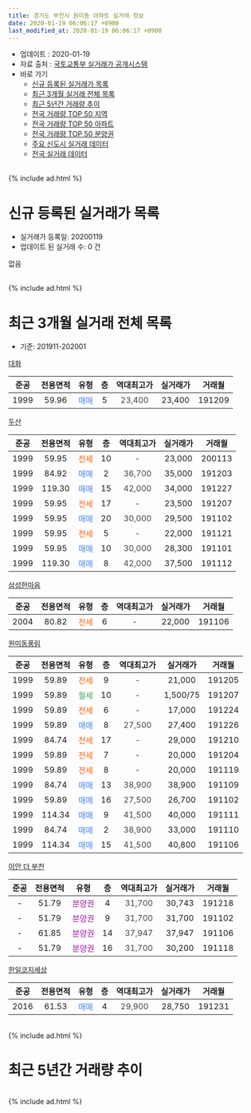 ```yaml
---
title: 경기도 부천시 원미동 아파트 실거래 정보
date: 2020-01-19 06:06:17 +0900
last_modified_at: 2020-01-19 06:06:17 +0900
---
```


* 업데이트 : 2020-01-19
* 자료 출처 : [국토교통부 실거래가 공개시스템](http://rt.molit.go.kr)
* 바로 가기
    * [신규 등록된 실거래가 목록](#신규-등록된-실거래가-목록)
    * [최근 3개월 실거래 전체 목록](#최근-3개월-실거래-전체-목록)
    * [최근 5년간 거래량 추이](#최근-5년간-거래량-추이)
    * [전국 거래량 TOP 50 지역](https://apt-info.github.io/apt-trade-info/최근-3개월-전국에서-가장-거래가-많이-발생한-지역)
    * [전국 거래량 TOP 50 아파트](https://apt-info.github.io/apt-trade-info/최근-3개월-전국에서-가장-거래가-많이-발생한-아파트)
    * [전국 거래량 TOP 50 분양권](https://apt-info.github.io/apt-trade-info/최근-3개월-전국에서-가장-거래가-많이-발생한-분양권)
    * [주요 신도시 실거래 데이터](https://apt-info.github.io/apt-trade-info/주요-신도시)
    * [전국 실거래 데이터](https://apt-info.github.io/apt-trade-info/전국)
<br>
{% include ad.html %}
<br>

# 신규 등록된 실거래가 목록
* 실거래가 등록일: 20200119
* 업데이트 된 실거래 수: 0 건

없음

<br>
{% include ad.html %}
<br>

# 최근 3개월 실거래 전체 목록
* 기준: 201911-202001


[대화](https://search.naver.com/search.naver?query=%EA%B2%BD%EA%B8%B0%EB%8F%84+%EB%B6%80%EC%B2%9C%EC%8B%9C+%EC%9B%90%EB%AF%B8%EB%8F%99+%EB%8C%80%ED%99%94)

|준공|전용면적|유형|층|역대최고가|실거래가|거래월|
|:---:|:---:|:---:|:---:|:---:|:---:|:---:|
|1999|59.96|<span style="color:#4285f3">매매</span>|5|<span style="color:#444444">23,400</span>|23,400|191209|

[두산](https://search.naver.com/search.naver?query=%EA%B2%BD%EA%B8%B0%EB%8F%84+%EB%B6%80%EC%B2%9C%EC%8B%9C+%EC%9B%90%EB%AF%B8%EB%8F%99+%EB%91%90%EC%82%B0)

|준공|전용면적|유형|층|역대최고가|실거래가|거래월|
|:---:|:---:|:---:|:---:|:---:|:---:|:---:|
|1999|59.95|<span style="color:#ff5a00">전세</span>|10|<span style="color:#444444">-</span>|23,000|200113|
|1999|84.92|<span style="color:#4285f3">매매</span>|2|<span style="color:#444444">36,700</span>|35,000|191203|
|1999|119.30|<span style="color:#4285f3">매매</span>|15|<span style="color:#444444">42,000</span>|34,000|191227|
|1999|59.95|<span style="color:#ff5a00">전세</span>|17|<span style="color:#444444">-</span>|23,500|191207|
|1999|59.95|<span style="color:#4285f3">매매</span>|20|<span style="color:#444444">30,000</span>|29,500|191102|
|1999|59.95|<span style="color:#ff5a00">전세</span>|5|<span style="color:#444444">-</span>|22,000|191121|
|1999|59.95|<span style="color:#4285f3">매매</span>|10|<span style="color:#444444">30,000</span>|28,300|191101|
|1999|119.30|<span style="color:#4285f3">매매</span>|8|<span style="color:#444444">42,000</span>|37,500|191112|

[삼성한마음](https://search.naver.com/search.naver?query=%EA%B2%BD%EA%B8%B0%EB%8F%84+%EB%B6%80%EC%B2%9C%EC%8B%9C+%EC%9B%90%EB%AF%B8%EB%8F%99+%EC%82%BC%EC%84%B1%ED%95%9C%EB%A7%88%EC%9D%8C)

|준공|전용면적|유형|층|역대최고가|실거래가|거래월|
|:---:|:---:|:---:|:---:|:---:|:---:|:---:|
|2004|80.82|<span style="color:#ff5a00">전세</span>|6|<span style="color:#444444">-</span>|22,000|191106|

[원미동풍림](https://search.naver.com/search.naver?query=%EA%B2%BD%EA%B8%B0%EB%8F%84+%EB%B6%80%EC%B2%9C%EC%8B%9C+%EC%9B%90%EB%AF%B8%EB%8F%99+%EC%9B%90%EB%AF%B8%EB%8F%99%ED%92%8D%EB%A6%BC)

|준공|전용면적|유형|층|역대최고가|실거래가|거래월|
|:---:|:---:|:---:|:---:|:---:|:---:|:---:|
|1999|59.89|<span style="color:#ff5a00">전세</span>|9|<span style="color:#444444">-</span>|21,000|191205|
|1999|59.89|<span style="color:#34a853">월세</span>|10|<span style="color:#444444">-</span>|1,500/75|191207|
|1999|59.89|<span style="color:#ff5a00">전세</span>|6|<span style="color:#444444">-</span>|17,000|191224|
|1999|59.89|<span style="color:#4285f3">매매</span>|8|<span style="color:#444444">27,500</span>|27,400|191226|
|1999|84.74|<span style="color:#ff5a00">전세</span>|17|<span style="color:#444444">-</span>|29,000|191210|
|1999|59.89|<span style="color:#ff5a00">전세</span>|7|<span style="color:#444444">-</span>|20,000|191204|
|1999|59.89|<span style="color:#ff5a00">전세</span>|8|<span style="color:#444444">-</span>|20,000|191119|
|1999|84.74|<span style="color:#4285f3">매매</span>|13|<span style="color:#444444">38,900</span>|38,900|191109|
|1999|59.89|<span style="color:#4285f3">매매</span>|16|<span style="color:#444444">27,500</span>|26,700|191102|
|1999|114.34|<span style="color:#4285f3">매매</span>|9|<span style="color:#444444">41,500</span>|40,000|191111|
|1999|84.74|<span style="color:#4285f3">매매</span>|2|<span style="color:#444444">38,900</span>|33,000|191110|
|1999|114.34|<span style="color:#4285f3">매매</span>|15|<span style="color:#444444">41,500</span>|40,800|191106|

[이안 더 부천](https://search.naver.com/search.naver?query=%EA%B2%BD%EA%B8%B0%EB%8F%84+%EB%B6%80%EC%B2%9C%EC%8B%9C+%EC%9B%90%EB%AF%B8%EB%8F%99+%EC%9D%B4%EC%95%88+%EB%8D%94+%EB%B6%80%EC%B2%9C)

|준공|전용면적|유형|층|역대최고가|실거래가|거래월|
|:---:|:---:|:---:|:---:|:---:|:---:|:---:|
|-|51.79|<span style="color:#9C11A5">분양권</span>|4|<span style="color:#444444">31,700</span>|30,743|191218|
|-|51.79|<span style="color:#9C11A5">분양권</span>|9|<span style="color:#444444">31,700</span>|31,700|191102|
|-|61.85|<span style="color:#9C11A5">분양권</span>|14|<span style="color:#444444">37,947</span>|37,947|191106|
|-|51.79|<span style="color:#9C11A5">분양권</span>|16|<span style="color:#444444">31,700</span>|30,200|191118|

[한일코지세상](https://search.naver.com/search.naver?query=%EA%B2%BD%EA%B8%B0%EB%8F%84+%EB%B6%80%EC%B2%9C%EC%8B%9C+%EC%9B%90%EB%AF%B8%EB%8F%99+%ED%95%9C%EC%9D%BC%EC%BD%94%EC%A7%80%EC%84%B8%EC%83%81)

|준공|전용면적|유형|층|역대최고가|실거래가|거래월|
|:---:|:---:|:---:|:---:|:---:|:---:|:---:|
|2016|61.53|<span style="color:#4285f3">매매</span>|4|<span style="color:#444444">29,900</span>|28,750|191231|


<br>
{% include ad.html %}
<br>

# 최근 5년간 거래량 추이


<div style="width:100%;">
    <canvas id="deal_progress" height="200"></canvas>
</div>

<script>
new Chart(document.getElementById("deal_progress"), {
    type: 'line',
    data: {
        labels: ['201501','201502','201503','201504','201505','201506','201507','201508','201509','201510','201511','201512','201601','201602','201603','201604','201605','201606','201607','201608','201609','201610','201611','201612','201701','201702','201703','201704','201705','201706','201707','201708','201709','201710','201711','201712','201801','201802','201803','201804','201805','201806','201807','201808','201809','201810','201811','201812','201901','201902','201903','201904','201905','201906','201907','201908','201909','201910','201911','201912','202001'],
        datasets: [{
            label: '매매',
            pointRadius: 1,
            data: [10, 10, 15, 21, 18, 21, 12, 8, 12, 8, 9, 2, 6, 6, 9, 16, 13, 14, 15, 9, 13, 14, 8, 8, 7, 15, 11, 3, 11, 9, 11, 11, 16, 11, 8, 6, 5, 19, 15, 6, 3, 5, 8, 14, 12, 12, 4, 7, 6, 5, 2, 11, 8, 9, 8, 5, 9, 13, 11, 6, 0],
            borderColor: "rgba(255, 201, 14, 1)",
            backgroundColor: "rgba(255, 201, 14, 0.5)",
            fill: false,
            lineTension: 0
        },{
            label: '전월세',
            pointRadius: 1,
            data: [10, 8, 11, 5, 10, 2, 9, 4, 11, 7, 4, 6, 7, 5, 8, 10, 12, 4, 4, 6, 3, 8, 3, 3, 5, 6, 10, 6, 7, 4, 10, 7, 9, 2, 6, 5, 3, 2, 11, 5, 4, 9, 5, 4, 7, 6, 5, 2, 9, 4, 9, 6, 2, 3, 5, 3, 7, 9, 3, 6, 1],
            borderColor: "rgba(0, 141, 185, 1)",
            backgroundColor: "rgba(0, 141, 185, 0.5)",
            fill: false,
            lineTension: 0
        }
        ]
    },
    options: {
        responsive: true,
        title: {
            display: false
        },
        tooltips: {
            mode: 'index',
            intersect: false
        },
        hover: {
            mode: 'nearest',
            intersect: true
        },
        scales: {
            xAxes: [{
                display: true,
                scaleLabel: {
                    display: true,
                    labelString: '년/월'
                }
            }],
            yAxes: [{
                display: true,
                ticks: {
                    suggestedMin: 0,
                },
                scaleLabel: {
                    display: true,
                    labelString: '실거래 수'
                }
            }]
        }
    }
});

</script>


<br>
{% include ad.html %}
<br>

